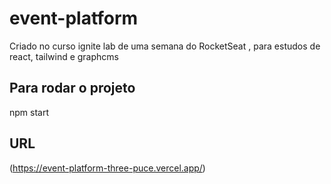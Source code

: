 # event-platform
Criado no curso ignite lab  de uma semana do RocketSeat , para estudos de react, tailwind e graphcms

## Para rodar o projeto
npm start

## URL
(https://event-platform-three-puce.vercel.app/)
